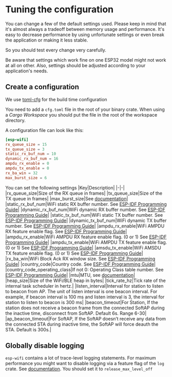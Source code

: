 # Tuning the configuration

You can change a few of the default settings used. Please keep in mind that it's almost always a tradeoff between memory usage and performance.
It's easy to decrease performance by using unfortunate settings or even break the application or making it less stable.

So you should test every change very carefully.

Be aware that settings which work fine on one ESP32 model might not work at all on other. Also, settings should be adjusted according to your application's needs.

## Create a configuration

We use [toml-cfg](https://crates.io/crates/toml-cfg) for the build time configuration

You need to add a `cfg.toml` file in the root of your binary crate. When using a _Cargo Workspace_ you should put the file in the root of the workspace directory.

A configuration file can look like this:
```toml
[esp-wifi]
rx_queue_size = 15
tx_queue_size = 3
static_rx_buf_num = 10
dynamic_rx_buf_num = 16
ampdu_rx_enable = 0
ampdu_tx_enable = 0
rx_ba_win = 32
max_burst_size = 6
```

You can set the following settings
|Key|Description|
|-|-|
|rx_queue_size|Size of the RX queue in frames|
|tx_queue_size|Size of the TX queue in frames|
|max_burst_size|See [documentation](https://docs.rs/smoltcp/0.10.0/smoltcp/phy/struct.DeviceCapabilities.html#structfield.max_burst_size)|
|static_rx_buf_num|WiFi static RX buffer number. See [ESP-IDF Programming Guide](https://docs.espressif.com/projects/esp-idf/en/latest/esp32/api-reference/network/esp_wifi.html#_CPPv418wifi_init_config_t)|
|dynamic_rx_buf_num|WiFi dynamic RX buffer number. See [ESP-IDF Programming Guide](https://docs.espressif.com/projects/esp-idf/en/latest/esp32/api-reference/network/esp_wifi.html#_CPPv418wifi_init_config_t)|
|static_tx_buf_num|WiFi static TX buffer number. See [ESP-IDF Programming Guide](https://docs.espressif.com/projects/esp-idf/en/latest/esp32/api-reference/network/esp_wifi.html#_CPPv418wifi_init_config_t)|
|dynamic_tx_buf_num|WiFi dynamic TX buffer number. See [ESP-IDF Programming Guide](https://docs.espressif.com/projects/esp-idf/en/latest/esp32/api-reference/network/esp_wifi.html#_CPPv418wifi_init_config_t)|
|ampdu_rx_enable|WiFi AMPDU RX feature enable flag. See [ESP-IDF Programming Guide](https://docs.espressif.com/projects/esp-idf/en/latest/esp32/api-reference/network/esp_wifi.html#_CPPv418wifi_init_config_t)|
|ampdu_rx_enable|WiFi AMPDU RX feature enable flag. (0 or 1) See [ESP-IDF Programming Guide](https://docs.espressif.com/projects/esp-idf/en/latest/esp32/api-reference/network/esp_wifi.html#_CPPv418wifi_init_config_t)|
|ampdu_tx_enable|WiFi AMPDU TX feature enable flag. (0 or 1) See [ESP-IDF Programming Guide](https://docs.espressif.com/projects/esp-idf/en/latest/esp32/api-reference/network/esp_wifi.html#_CPPv418wifi_init_config_t)|
|amsdu_tx_enable|WiFi AMSDU TX feature enable flag. (0 or 1) See [ESP-IDF Programming Guide](https://docs.espressif.com/projects/esp-idf/en/latest/esp32/api-reference/network/esp_wifi.html#_CPPv418wifi_init_config_t)|
|rx_ba_win|WiFi Block Ack RX window size. See [ESP-IDF Programming Guide](https://docs.espressif.com/projects/esp-idf/en/latest/esp32/api-reference/network/esp_wifi.html#_CPPv418wifi_init_config_t)|
|country_code|Country code. See [ESP-IDF Programming Guide](https://docs.espressif.com/projects/esp-idf/en/latest/esp32/api-guides/wifi.html#wi-fi-country-code)|
|country_code_operating_class|If not 0: Operating Class table number. See [ESP-IDF Programming Guide](https://docs.espressif.com/projects/esp-idf/en/latest/esp32/api-guides/wifi.html#wi-fi-country-code)|
|mtu|MTU, see [documentation](https://docs.rs/smoltcp/0.10.0/smoltcp/phy/struct.DeviceCapabilities.html#structfield.max_transmission_unit)|
|heap_size|Size of the WiFi/BLE heap in bytes|
|tick_rate_hz|Tick rate of the internal task scheduler in hertz.|
|listen_interval|Interval for station to listen to beacon from AP. The unit of listen interval is one beacon interval. For example, if beacon interval is 100 ms and listen interval is 3, the interval for station to listen to beacon is 300 ms|
|beacon_timeout|For Station, If the station does not receive a beacon frame from the connected SoftAP during the  inactive time, disconnect from SoftAP. Default 6s. Range 6-30|
|ap_beacon_timeout|For SoftAP, If the SoftAP doesn’t receive any data from the connected STA during inactive time, the SoftAP will force deauth the STA. Default is 300s.|

## Globally disable logging

`esp-wifi` contains a lot of trace-level logging statements. For maximum performance you might want to disable logging via a feature flag of the `log` crate. See [documentation](https://docs.rs/log/0.4.19/log/#compile-time-filters). You should set it to `release_max_level_off`
